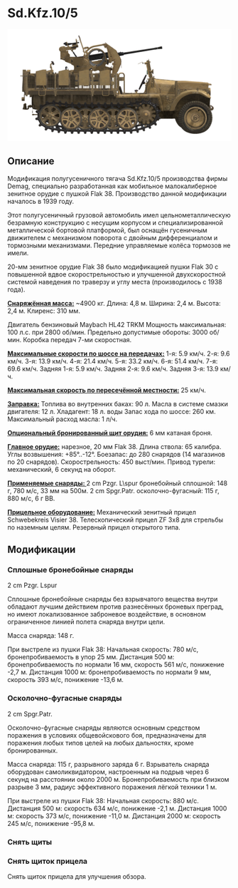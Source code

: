 # Sd.Kfz.10/5

![_sdkfz10-5](../images/_sdkfz10-5.png)

## Описание

Модификация полугусеничного тягача Sd.Kfz.10/5 производства фирмы Demag, специально разработанная как мобильное малокалиберное зенитное орудие с пушкой Flak 38. Производство данной модификации началось в 1939 году.

Этот полугусеничный грузовой автомобиль имел цельнометаллическую безрамную конструкцию с несущим корпусом и специализированной металлической бортовой платформой, был оснащён гусеничным движителем с механизмом поворота с двойным дифференциалом и тормозными механизмами. Передние управляемые колёса тормозов не имели.

20-мм зенитное орудие Flak 38 было модификацией пушки Flak 30 c повышенной вдвое скорострельностью и улучшенной двухскоростной системой наведения по траверзу и углу места (производилось с 1938 года).

<b><u>Снаряжённая масса:</u></b> ~4900 кг.
Длина: 4,8 м.
Ширина: 2,4 м.
Высота: 2,4 м.
Клиренс: 310 мм.

Двигатель бензиновый Maybach HL42 TRKM
Мощность максимальная: 100 л.с. при 2800 об/мин.
Предельно допустимые обороты: 3000 об/мин.
Коробка передач 7-ми скоростная.

<b><u>Максимальные скорости по шоссе на передачах:</u></b>
1-я: 5.9 км/ч.
2-я: 9.6 км/ч.
3-я: 13.9 км/ч.
4-я: 21.4 км/ч.
5-я: 33.2 км/ч.
6-я: 51.4 км/ч.
7-я: 69.6 км/ч.
Задняя 1-я: 5.9 км/ч.
Задняя 2-я: 9.6 км/ч.
Задняя 3-я: 13.9 км/ч.

<b><u>Максимальная скорость по пересечённой местности:</u></b> 25 км/ч.

<b><u>Заправка:</u></b>
Топлива во внутренних баках: 90 л.
Масла в системе смазки двигателя: 12 л.
Хладагент: 18 л. воды
Запас хода по шоссе: 260 км.
Максимальный расход масла: 1 л/ч.

<b><u>Опциональный бронированный щит орудия:</u></b>
6 мм катаная броня.

<b><u>Главное орудие:</u></b> нарезное, 20 мм Flak 38.
Длина ствола: 65 калибра.
Углы возвышения: +85°..-12°.
Боезапас: до 280 снарядов (14 магазинов по 20 снарядов).
Скорострельность: 450 выст/мин.
Привод турели: механический, 6 секунд на оборот.

<b><u>Применяемые снаряды: </u></b>
2 cm Pzgr. L\spur бронебойный сплошной: 148 г, 780 м/с, 33 мм на 500м.
2 cm Spgr.Patr. осколочно-фугасный: 115 г, 880 м/с, 6 г ВВ.

<b><u>Прицельное оборудование:</u></b>
Механический зенитный прицел Schwebekreis Visier 38.
Телескопический прицел ZF 3x8 для стрельбы по наземным целям.
Резервный прицел открытого типа.

## Модификации


### Сплошные бронебойные снаряды

2 cm Pzgr. Lspur

Сплошные бронебойные снаряды без взрывчатого вещества внутри обладают лучшим действием против разнесённых броневых преград, но имеют локализованное заброневое воздействие, в основном ограниченное линией полета снаряда внутри цели.

Масса снаряда: 148 г.

При выстреле из пушки Flak 38:
Начальная скорость: 780 м/с, бронепробиваемость в упор 25 мм.
Дистанция 500 м: бронепробиваемость по нормали 16 мм, скорость 561 м/с, понижение -2,7 м.
Дистанция 1000 м: бронепробиваемость по нормали 9 мм, скорость 393 м/с, понижение -13,6 м.


### Осколочно-фугасные снаряды

2 cm Spgr.Patr.

Осколочно-фугасные снаряды являются основным средством поражения в условиях общевойскового боя, предназначены для поражения любых типов целей на любых дальностях, кроме бронированных.

Масса снаряда: 115 г, разрывного заряда 6 г.
Взрыватель снаряда оборудован самоликвидатором, настроенным на подрыв через 6 секунд на расстоянии около 2000 м.
Бронепробиваемость при близком разрыве 3 мм, радиус эффективного поражения лёгкой техники 1 м.

При выстреле из пушки Flak 38:
Начальная скорость: 880 м/с.
Дистанция 500 м: скорость 634 м/с, понижение -2,1 м.
Дистанция 1000 м: скорость 373 м/с, понижение -11,0 м.
Дистанция 2000 м: скорость 245 м/с, понижение -95,8 м.


### Снять щиты


### Снять щиток прицела

Снять щиток прицела для улучшения обзора.
